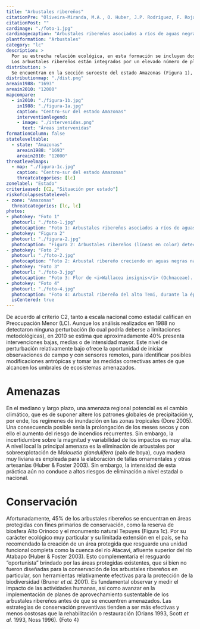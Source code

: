 ```yaml
---
title: "Arbustales ribereños"
citationPre: "Oliveira-Miranda, M.A., O. Huber, J.P. Rodríguez, F. Rojas-Suárez, R. De Oliveira-Miranda, S. Zambrano-Martínez & G. Giraldo-Hernández, (eds) (2010). Arbustales ribereños. Pp: 184-187. En: J.P. Rodríguez, F. Rojas- Suárez & D. Giraldo Hernández (eds.)."
citationPost: ""
cardimage: "./foto-1.jpg"
cardimagecaption: "Arbustales ribereños asociados a ríos de aguas negras naturales, estado Amazonas. <i>Pedro Uviedo</i>"
plantformation: "Arbustales"
category: "lc"
description: >
  Por su estrecha relación ecológica, en esta formación se incluyen dos tipos de vegetación: los arbustales ribereños <i>sensu lato</i> y los bosques bajos inundables, conocidos en Brasil como “igapó”. Están integrados por arbustos de medios a altos y árboles bajos siempreverdes, inundados de seis a ocho meses al año. Se restringen a las tierras bajas del estado Amazonas, a menos de 400 m y en asociación con cursos de aguas negras naturales (Foto 1). En la penillanura del Casiquiare se distingue un tipo particular de arbustal ribereño, dominado por agrupaciones de palo de boya (<i>Malouetia</i> spp.) (Foto 2), conocido localmente como “boyal” (Huber 1995a, Huber 1995c).<br><br>
  Los arbustales ribereños están integrados por un elevado número de plantas adaptadas a los regímenes de inundación prolongada y registran una alta proporción de endemismos. Destacan especies de las familias Ochnaceae, Melastamotaceae, Myrtaceae y Apocynaceae (Huber 1995b) (Foto 3). En algunas localidades los arbustales ribereños están prácticamente sumergidos bajo agua, sobresaliendo sólo las ramas más altas de las copas (Foto 4). La variación en altura del nivel de agua durante el año puede ser de hasta 4 m (Huber 1995c).
distribution: >
  Se encuentran en la sección suroeste del estado Amazonas (Figura 1), en las cuencas de los ríos Atabapo-Guainía, Casiquiare y Río Negro. Representan 1% de la superficie de Venezuela, con una extensión de 12.017 km<sup>2</sup>. Conforman pequeños parches que crecen en suelos podzólicos arenosos estacionalmente inundables (Huber 1995c, Huber & Riina 1997). En las imágenes de radar tienen una respuesta característica (Figura 2) que permitió identificarlos en este estudio, aunque no fuesen visibles mediante imágenes de satélite. El estimado de su superficie en 1988 fue solamente de 1.693 km<sup>2</sup> (Figura 1). El aumento a más de 12.000 km<sup>2</sup> en 2010 se debe a la utilización de imágenes de radar capaces de detectar el tipo de suelo sobre el que crece esta formación, que no estaban disponibles para 1988.
distributionmap: "./dist.png"
areain1988: "1693"
areain2010: "12000"
mapcompare:
  - in2010: "./figura-1b.jpg"
    in1988: "./figura-1a.jpg"
    caption: "Centro-sur del estado Amazonas"
    interventionlegend:
    - image: "./intervenidas.png"
      text: "Áreas intervenidas"
formationColumn: false
stateleveltable:
  - state: "Amazonas"
    areain1988: "1693"
    areain2010: "12000"
threatlevelmaps:
  - map: "./figura-1c.jpg"
    caption: "Centro-sur del estado Amazonas"
    threatcategories: [lc]
zonelabel: "Estado"
criteriaused: [C2, "Situación por estado"]
riskofcolapsestatelevel:
- zone: "Amazonas"
  threatcategories: [lc, lc]
photos:
- photokey: "Foto 1"
  photourl: "./foto-1.jpg"
  photocaption: "Foto 1: Arbustales ribereños asociados a ríos de aguas negras naturales, estado Amazonas. <i>Pedro Uviedo</i>"
- photokey: "Figura 2"
  photourl: "./figura-2.jpg"
  photocaption: "Figura 2: Arbustales ribereños (líneas en color) detectados gracias al patrón blanquecino encontrado en las imágenes de radar."
- photokey: "Foto 2"
  photourl: "./foto-2.jpg"
  photocaption: "Foto 2: Arbustal ribereño creciendo en aguas negras naturales, cuenca del Casiquiare, estado Amazonas. <i>Pedro Uviedo</i>"
- photokey: "Foto 3"
  photourl: "./foto-3.jpg"
  photocaption: "Foto 3: Flor de <i>Wallacea insignis</i> (Ochnaceae). <i>Gustavo Romero</i>"
- photokey: "Foto 4"
  photourl: "./foto-4.jpg"
  photocaption: "Foto 4: Arbustal ribereño del alto Temi, durante la época de máxima inundación, estado Amazonas. <i>Otto Huber</i>"
  isCentered: true
---
```

De acuerdo al criterio C2, tanto a escala nacional como estadal califican en Preocupación Menor (LC). Aunque los análisis realizados en 1988 no detectaron ninguna perturbación (lo cual podría deberse a limitaciones metodológicas), en 2010 se estima que aproximadamente 40% presenta intervenciones bajas, medias o de intensidad mayor. Este nivel de perturbación relativamente bajo ofrece la oportunidad de iniciar observaciones de campo y con sensores remotos, para identificar posibles modificaciones antrópicas y tomar las medidas correctivas antes de que alcancen los umbrales de ecosistemas amenazados.

# Amenazas

En el mediano y largo plazo, una amenaza regional potencial es el cambio climático, que es de suponer altere los patrones globales de precipitación y, por ende, los regímenes de inundación en las zonas tropicales (Dore 2005). Una consecuencia posible sería la prolongación de los meses secos y con ello el aumento del riesgo de incendios recurrentes. Sin embargo, la incertidumbre sobre la magnitud y variabilidad de los impactos es muy alta. A nivel local la principal amenaza es la eliminación de arbustales por sobreexplotación de *Malouetia glandulifera* (palo de boya), cuya madera muy liviana es empleada para la elaboración de tallas ornamentales y otras artesanías (Huber & Foster 2003). Sin embargo, la intensidad de esta práctica aún no conduce a altos riesgos de eliminación a nivel estadal o nacional.

# Conservación

Afortunadamente, 45% de los arbustales ribereños se encuentran en áreas protegidas con fines primarios de conservación, como la reserva de biosfera Alto Orinoco y el monumento natural Tepuyes (Figura 1c). Por su carácter ecológico muy particular y su limitada extensión en el país, se ha recomendado la creación de un área protegida que resguarde una unidad funcional completa como la cuenca del río Atacavi, afluente superior del río Atabapo (Huber & Foster 2003). Esto complementaría el resguardo “oportunista” brindado por las áreas protegidas existentes, que si bien no fueron diseñadas para la conservación de los arbustales ribereños en particular, son herramientas relativamente efectivas para la protección de la biodiversidad (Bruner *et al.* 2001). Es fundamental observar y medir el impacto de las actividades humanas, así como avanzar en la implementación de planes de aprovechamiento sustentable de los arbustales ribereños antes de que se encuentren amenazados. Las estrategias de conservación preventivas tienden a ser más efectivas y menos costosas que la rehabilitación o restauración (Orians 1993, Scott *et al.* 1993, Noss 1996).
{Foto 4}
